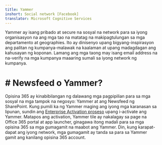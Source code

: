 ```yaml
---
title: Yammer
inshort: Social network [Facebook]
translator: Microsoft Cognitive Services
---
```


Yammer ay isang pribado at secure na sosyal na network para sa iyong organisasyon na ang mga tao na matatag na makipagtulungan sa mga departamento at geographies. Ito ay dinisenyo upang bigyang-inspirasyon ang palitan ng kumpanya-malawak na kaalaman at upang madagdagan ang kahusayan ng koponan. Lamang ang mga taong may isang email address na na-verify na mga kumpanya maaaring sumali sa iyong network ng kumpanya.

# # Newsfeed o Yammer?
Opisina 365 ay kinabibilangan ng dalawang mga pagpipilian para sa mga sosyal na mga tampok na negosyo: Yammer at ang Newsfeed ng SharePoint. Kung pumili ka ng Yammer maging ang iyong mga karanasan sa lipunan, sundin ang [Enterprise Activation proseso](https://support.office.com/en-us/article/Enterprise-Activation-process-4f924c74-87d2-49d0-a4f6-cba3ce2b0e7c) upang i-activate ang Yammer. Matapos ang activation, Yammer tile ay nakalagay sa page na Office 365 portal at app launcher, ginagawa itong madali para sa mga opisina 365 sa mga gumagamit na maabot ang Yammer. Din, kung karapat-dapat ang iyong network, mga gumagamit ay tanda sa para sa Yammer gamit ang kanilang opisina 365 account.



